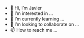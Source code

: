 - 👋 Hi, I’m Javier
- 👀 I’m interested in ...
- 🌱 I’m currently learning ...
- 💞️ I’m looking to collaborate on ...
- 📫 How to reach me ...

<!---
Obi-Wann/Obi-Wann is a ✨ special ✨ repository because its `README.md` (this file) appears on your GitHub profile.
You can click the Preview link to take a look at your changes.
--->
